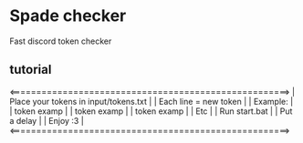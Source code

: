 # Spade checker
Fast discord token checker

## tutorial
<=====================================================>
| Place your tokens in input/tokens.txt               |
| Each line = new token                               |
|  Example:                                           |
|          token examp                                |
|          token examp                                |
|          token examp                                |
| Etc                                                 |
| Run start.bat                                       |
| Put a delay                                         |
| Enjoy :3                                            |
<=====================================================>
